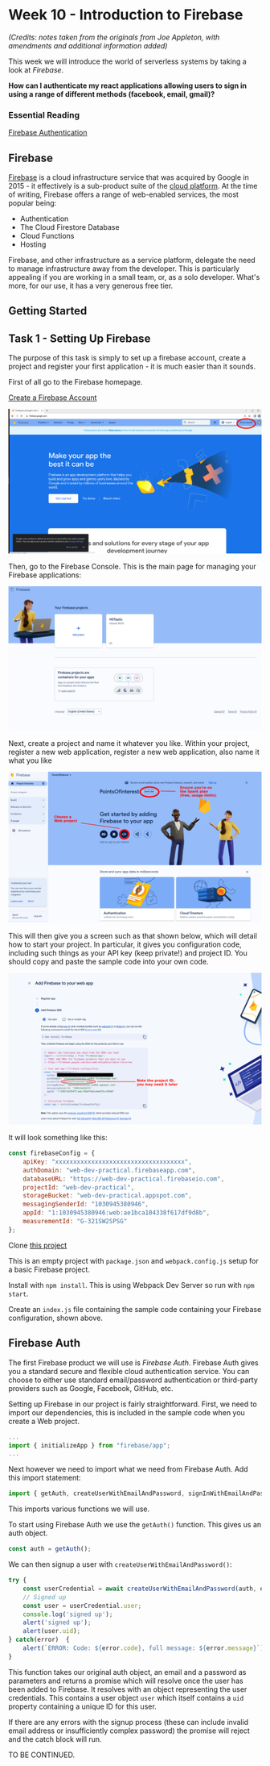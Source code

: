 # Week 10 - Introduction to Firebase

*(Credits: notes taken from the originals from Joe Appleton, with amendments and additional information added)*

This week we will introduce the world of serverless systems by taking a look at *Firebase*.

**How can I authenticate my react applications allowing users to sign in using a range of different methods (facebook, email, gmail)?**

### Essential Reading

[Firebase Authentication](https://firebase.google.com/docs/auth/web/start)

## Firebase

[Firebase](https://firebase.google.com/docs) is a cloud infrastructure service that was acquired by Google in 2015 - it effectively is a sub-product suite of the [cloud platform](https://cloud.google.com/). At the time of writing, Firebase offers a range of web-enabled services, the most popular being:

- Authentication
- The Cloud Firestore Database
- Cloud Functions
- Hosting

Firebase, and other infrastructure as a service platform, delegate the need to manage infrastructure away from the developer. This is particularly appealing if you are working in a small team, or, as a solo developer. What's more, for our use, it has a very generous free tier.

## Getting Started

## Task 1 - Setting Up Firebase

The purpose of this task is simply to set up a firebase account, create a project and register your first application - it is much easier than it sounds.

First of all go to the Firebase homepage.

[Create a Firebase Account](https://firebase.google.com/)


![Firebase Main Page](../../images/firebase1.png)

Then, go to the Firebase Console. This is the main page for managing your Firebase applications:

![Firebase Console](../../images/firebase_console.png)


Next, create a project and name it whatever you like.
Within your project, register a new web application, register a new web application, also name it what you like

![Create a Firebase project and register a web application](../../images/firebase_project.png)

This will then give you a screen such as that shown below, which will detail how to start your project. In particular, it gives you configuration code, including such things as your API key (keep private!) and project ID. You should copy and paste the sample code into your own code.

![Create a Firebase web app](../../images/firebase_create_web_app.png)

It will look something like this:
```JavaScript
const firebaseConfig = {
    apiKey: "xxxxxxxxxxxxxxxxxxxxxxxxxxxxxxxxxxxx",
    authDomain: "web-dev-practical.firebaseapp.com",
    databaseURL: "https://web-dev-practical.firebaseio.com",
    projectId: "web-dev-practical",
    storageBucket: "web-dev-practical.appspot.com",
    messagingSenderId: "1030945380946",
    appId: "1:1030945380946:web:ae1bca104338f617df9d8b",
    measurementId: "G-321SW2SPSG"
};
```
Clone [this project](https://github.com/nwcourses/FirebaseStarter)

This is an empty project with `package.json` and `webpack.config.js` setup for a basic Firebase project.

Install with `npm install`. This is using Webpack Dev Server so run with `npm start`.

Create an `index.js` file containing the sample code containing your Firebase configuration, shown above.

## Firebase Auth

The first Firebase product we will use is *Firebase Auth*. Firebase Auth gives you a standard secure and flexible cloud authentication service. You can choose to either use standard email/password authentication or third-party providers such as Google, Facebook, GitHub, etc.

Setting up Firebase in our project is fairly straightforward. First, we need to import our dependencies, this is included in the sample code when you create a Web project.

```javascript
...
import { initializeApp } from "firebase/app";
...
```

Next however we need to import what we need from Firebase Auth. Add this import statement:

```javascript
import { getAuth, createUserWithEmailAndPassword, signInWithEmailAndPassword, onAuthStateChanged, updateProfile } from "firebase/auth";
```
This imports various functions we will use.

To start using Firebase Auth we use the `getAuth()` function. This gives us an auth object.

```javascript
const auth = getAuth();
```

We can then signup a user with `createUserWithEmailAndPassword()`:

```javascript
try {
	const userCredential = await createUserWithEmailAndPassword(auth, email, password);
	// Signed up 
	const user = userCredential.user;
	console.log('signed up');
	alert('signed up');
	alert(user.uid);
} catch(error)  {
	alert(`ERROR: Code: ${error.code}, full message: ${error.message}`);
}

```
This function takes our original auth object, an email and a password as parameters and returns a promise which will resolve once the user has been added to Firebase. It resolves with an object representing the user credentials. This contains a user object `user` which itself contains a `uid` property containing a unique ID for this user.

If there are any errors with the signup process (these can include invalid email address or insufficiently complex password) the promise will reject and the catch block will run.

TO BE CONTINUED.

